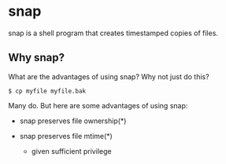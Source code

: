# snap

snap is a shell program that creates timestamped copies of files.

## Why snap?

What are the advantages of using snap?  Why not just do this?

```$ cp myfile myfile.bak```

Many do.  But here are some advantages of using snap:

* snap preserves file ownership(*)
* snap preserves file mtime(*)

  * given sufficient privilege
